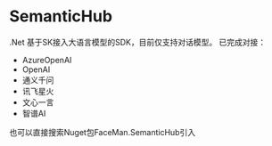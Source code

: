 # SemanticHub
.Net 基于SK接入大语言模型的SDK，目前仅支持对话模型。
已完成对接：
- AzureOpenAI
- OpenAI
- 通义千问
- 讯飞星火
- 文心一言
- 智谱AI
  
也可以直接搜索Nuget包FaceMan.SemanticHub引入
